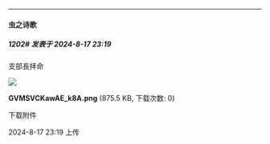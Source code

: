 ﻿
*****

####  虫之诗歌  
##### 1202#       发表于 2024-8-17 23:19

支部長拝命

<img src="https://img.saraba1st.com/forum/202408/17/231930gnij5tjdfdkkewz0.png" referrerpolicy="no-referrer">

<strong>GVMSVCKawAE_k8A.png</strong> (875.5 KB, 下载次数: 0)

下载附件

2024-8-17 23:19 上传


